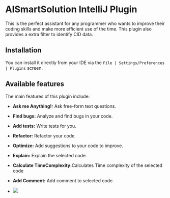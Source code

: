 # AISmartSolution IntelliJ Plugin
This is the perfect assistant for any programmer who wants to improve their coding skills and make more efficient use of the time.
This plugin also provides a extra filter to identify CID data.

## Installation
You can install it directly from your IDE via the `File | Settings/Preferences | Plugins` screen.

## Available features
The main features of this plugin include:
- <b>Ask me Anything!:</b> Ask free-form text questions.
- <b>Find bugs:</b> Analyze and find bugs in your code. 
- <b>Add tests:</b> Write tests for you. 
- <b>Refactor:</b> Refactor your code. 
- <b>Optimize:</b> Add suggestions to your code to improve.
- <b>Explain:</b> Explain the selected code.
- <b>Calculate TimeComplexity:</b>Calculates Time complexity of the selected code 
- <b>Add Comment:</b> Add comment to selected code.

- <img src="/Users/in-sarang.kulkarni/neha/AI_Integration/Screenshot 2023-03-03 at 11.30.19 AM.png"></img>


